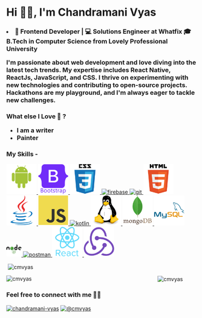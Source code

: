 <h1 align="left">Hi 👋🏻, I'm Chandramani Vyas</h1>
<h3 align="left"><li>🚀 Frontend Developer | 💻 Solutions Engineer at Whatfix
🎓 B.Tech in Computer Science from Lovely Professional University</li> 

<p>I'm passionate about web development and love diving into the latest tech trends. My expertise includes React Native, ReactJs, JavaScript, and CSS. I thrive on experimenting with new technologies and contributing to open-source projects. Hackathons are my playground, and I'm always eager to tackle new challenges.</p>
  
  </h3>
  <h3> What else I Love 🤔 ?
    <br><ul>
<li> I am a writer<br></li>
<li>  Painter<br></li>
 </h3>


<h3 align="left">My Skills -</h3>
    <div display="flex" justify-content="center">
<p align="left"> <a href="https://developer.android.com" target="_blank" rel="noreferrer" > 
  <img src="https://raw.githubusercontent.com/devicons/devicon/master/icons/android/android-original-wordmark.svg" alt="android" width="80" height="80" />  </a> <a href="https://getbootstrap.com" target="_blank" rel="noreferrer">
  <img src="https://raw.githubusercontent.com/devicons/devicon/master/icons/bootstrap/bootstrap-plain-wordmark.svg" alt="bootstrap" width="80" height="80"/> </a> <a href="https://www.w3schools.com/css/" target="_blank" rel="noreferrer"> 
  <img src="https://raw.githubusercontent.com/devicons/devicon/master/icons/css3/css3-original-wordmark.svg" alt="css3"width="80" height="80"/> </a> 
  

  <a href="https://firebase.google.com/" target="_blank" rel="noreferrer"> 
  <img src="https://www.vectorlogo.zone/logos/firebase/firebase-icon.svg" alt="firebase" width="80" height="80"/> </a> <a href="https://git-scm.com/" target="_blank" rel="noreferrer"> 
  <img src="https://www.vectorlogo.zone/logos/git-scm/git-scm-icon.svg" alt="git" width="80" height="80"/> </a> <a href="https://www.w3.org/html/" target="_blank" rel="noreferrer"> 
  <img src="https://raw.githubusercontent.com/devicons/devicon/master/icons/html5/html5-original-wordmark.svg" alt="html5" width="80" height="80"/> </a> <a href="https://www.java.com" target="_blank" rel="noreferrer"><br>
  <img src="https://raw.githubusercontent.com/devicons/devicon/master/icons/java/java-original.svg" alt="java" width="80" height="80"/> </a> <a href="https://developer.mozilla.org/en-US/docs/Web/JavaScript" target="_blank" rel="noreferrer">
  <img src="https://raw.githubusercontent.com/devicons/devicon/master/icons/javascript/javascript-original.svg" alt="javascript"width="80" height="80"/> </a> <a href="https://kotlinlang.org" target="_blank" rel="noreferrer">
  <img src="https://www.vectorlogo.zone/logos/kotlinlang/kotlinlang-icon.svg" alt="kotlin"width="80" height="80"/> </a> <a href="https://www.linux.org/" target="_blank" rel="noreferrer">
  <img src="https://raw.githubusercontent.com/devicons/devicon/master/icons/linux/linux-original.svg" alt="linux"width="80" height="80"/> </a> <a href="https://www.mongodb.com/" target="_blank" rel="noreferrer">
  <img src="https://raw.githubusercontent.com/devicons/devicon/master/icons/mongodb/mongodb-original-wordmark.svg" alt="mongodb" width="80" height="80"/> </a> <a href="https://www.mysql.com/" target="_blank" rel="noreferrer">
  <img src="https://raw.githubusercontent.com/devicons/devicon/master/icons/mysql/mysql-original-wordmark.svg" alt="mysql"width="80" height="80"/> </a> <a href="https://nodejs.org" target="_blank" rel="noreferrer"> <br>
  <img src="https://raw.githubusercontent.com/devicons/devicon/master/icons/nodejs/nodejs-original-wordmark.svg" alt="nodejs" width="40" height="40"/> </a> <a href="https://postman.com" target="_blank" rel="noreferrer"> 
  <img src="https://www.vectorlogo.zone/logos/getpostman/getpostman-icon.svg" alt="postman" width="80" height="80"> </a> <a href="https://reactjs.org/" target="_blank" rel="noreferrer"> 
  <img src="https://raw.githubusercontent.com/devicons/devicon/master/icons/react/react-original-wordmark.svg" alt="react" width="80" height="80"/> </a> <a href="https://redux.js.org" target="_blank" rel="noreferrer">
  <img src="https://raw.githubusercontent.com/devicons/devicon/master/icons/redux/redux-original.svg" alt="redux" width="80" height="80"> </a> </p>
   
      
      
 
<div>


<p>&nbsp;<img align="center" src="https://github-readme-stats.vercel.app/api/top-langs?username=cmvyas&show_icons=true&locale=en&layout=compact" alt="cmvyas"  width="400"/></p>

<p><img  width="400" align="left" src="https://github-readme-stats.vercel.app/api?username=cmvyas&show_icons=true&locale=en" alt="cmvyas" /></p>

<p><img  width="400" align="center" src="https://github-readme-streak-stats.herokuapp.com/?user=cmvyas&" alt="cmvyas" /></p>

<h3 align="left">Feel free to connect with me ✌🏻</h3>
<p align="left">
<a href="https://linkedin.com/in/chandramani-vyas" target="blank"><img align="center" src="https://raw.githubusercontent.com/rahuldkjain/github-profile-readme-generator/master/src/images/icons/Social/linked-in-alt.svg" alt="chandramani-vyas" height="30" width="40" /></a>
<a href="https://medium.com/@cmvyas" target="blank"><img align="center" src="https://raw.githubusercontent.com/rahuldkjain/github-profile-readme-generator/master/src/images/icons/Social/medium.svg" alt="@cmvyas" height="30" width="40" /></a>
</p>
<!--
**cmvyas/cmvyas** is a ✨ _special_ ✨ repository because its `README.md` (this file) appears on your GitHub profile.

Here are some ideas to get you started:

- 🔭 I’m currently working on ...
- 🌱 I’m currently learning ...
- 👯 I’m looking to collaborate on ...
- 🤔 I’m looking for help with ...
- 💬 Ask me about ...
- 📫 How to reach me: ...
- 😄 Pronouns: ...
- ⚡ Fun fact: ...
-->

